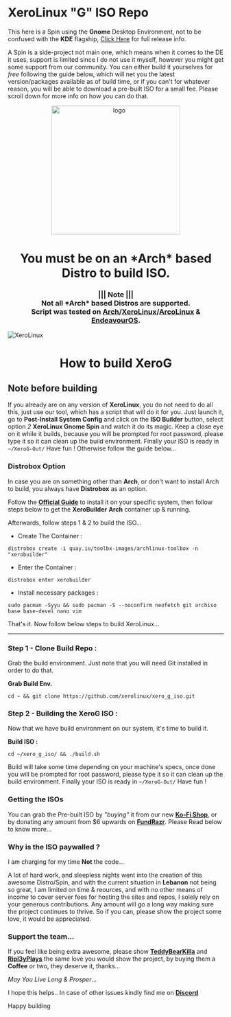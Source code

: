 # XeroLinux "G" ISO Repo

This here is a Spin using the **Gnome** Desktop Environment, not to be confused with the **KDE** flagship, [Click Here](https://forum.xerolinux.xyz/thread-201.html) for full release info.

A Spin is a side-project not main one, which means when it comes to the DE it uses, support is limited since I do not use it myself, however you might get some support from our community. You can either build it yourselves for *free* following the guide below, which will net you the latest version/packages available as of build time, or if you can't for whatever reason, you will be able to download a pre-built ISO for a small fee. Please scroll down for more info on how you can do that.

<p align="center">
    <img width="300" src="https://i.imgur.com/QWqMIsr.png" alt="logo">
</p>

<h1 align="center">You must be on an *Arch* based Distro to build ISO.</h1>

<h3 align="center">||| Note |||<br />
Not all *Arch* based Distros are supported.<br />
Script was tested on <a href="https://archlinux.org">Arch</a>/<a href="https://xerolinux.xyz">XeroLinux</a>/<a href="https://https://arcolinux.com/">ArcoLinux</a> & <a href="https://endeavouros.com/">EndeavourOS</a>.
</h3>

![XeroLinux](https://i.imgur.com/L0nb2wS.jpg)

<h1 align="center">How to build XeroG</h1>

## Note before building

If you already are on any version of **XeroLinux**, you do not need to do all this, just use our tool, which has a script that will do it for you. Just launch it, go to **Post-Install System Config** and click on the **ISO Builder** button, select option *2* **XeroLinux Gnome  Spin** and watch it do its magic. Keep a close eye on it while it builds, because you will be prompted for root password, please type it so it can clean up the build environment. Finally your ISO is ready in `~/XeroG-Out/` Have fun ! Otherwise follow the guide below...

### Distrobox Option

In case you are on something other than **Arch**, or don't want to install Arch to build, you always have **Distrobox** as an option.

Follow the [**Official Guide**](https://distrobox.it/compatibility/#host-distros) to install it on your specific system, then follow steps below to get the **XeroBuilder** **Arch** container up & running.

Afterwards, follow steps 1 & 2 to build the ISO...

- Create The Container :
```
distrobox create -i quay.io/toolbx-images/archlinux-toolbox -n "xerobuilder"
```

- Enter the Container :
```
distrobox enter xerobuilder
```

- Install necessary packages :
```
sudo pacman -Syyu && sudo pacman -S --noconfirm neofetch git archiso base base-devel nano vim
```

That's it. Now follow below steps to build XeroLinux...

-----------------------------------------------------------------------------------------------

### Step 1 - Clone Build Repo :

Grab the build environment. Just note that you will need Git installed in order to do that.

**Grab Build Env.**
```
cd ~ && git clone https://github.com/xerolinux/xero_g_iso.git
```

### Step 2 - Building the XeroG ISO :

Now that we have build environment on our system, it's time to build it.

**Build ISO :**
```
cd ~/xero_g_iso/ && ./build.sh
```

Build will take some time depending on your machine's specs, once done you will be prompted for root password, please type it so it can clean up the build environment. Finally your ISO is ready in `~/XeroG-Out/` Have fun !

### Getting the ISOs

You can grab the Pre-built ISO by *"buying"* it from our new [**Ko-Fi Shop**](https://ko-fi.com/s/cb8ec99afa), or by donating any amount from $6 upwards on [**FundRazr**](https://fundrazr.com/xerolinux). Please Read below to know more...

### Why is the ISO paywalled ?

I am charging for my time **Not** the code...

A lot of hard work, and sleepless nights went into the creation of this awesome Distro/Spin, and with the current situation in **Lebanon** not being so great, I am limited on time & reources, and with no other means of income to cover server fees for hosting the sites and repos, I solely rely on your generous contributions. Any amount will go a long way making sure the project continues to thrive. So if you can, please show the project some love, it would be appreciated.

### Support the team...

If you feel like being extra awesome, please show [**TeddyBearKilla**](https://ko-fi.com/teddybearkilla) and [**Ripl3yPlays**](https://ko-fi.com/ripleyplays) the same love you would show the project, by buying them a **Coffee** or two, they deserve it, thanks...

*May You Live Long & Prosper*...

I hope this helps.. In case of other issues kindly find me on [**Discord**](https://discord.gg/Xg6T78ahtK)

Happy building
